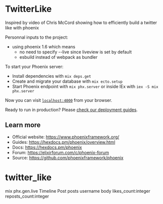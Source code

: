 # TwitterLike


Inspired by video of Chris McCord showing how to efficiently build a twitter like with phoenix

Personnal inputs to the project:
  - using phoenix 1.6 which means
    - no need to specify --live since liveview is set by default
    - esbuild instead of webpack as bundler




To start your Phoenix server:

  * Install dependencies with `mix deps.get`
  * Create and migrate your database with `mix ecto.setup`
  * Start Phoenix endpoint with `mix phx.server` or inside IEx with `iex -S mix phx.server`

Now you can visit [`localhost:4000`](http://localhost:4000) from your browser.

Ready to run in production? Please [check our deployment guides](https://hexdocs.pm/phoenix/deployment.html).

## Learn more

  * Official website: https://www.phoenixframework.org/
  * Guides: https://hexdocs.pm/phoenix/overview.html
  * Docs: https://hexdocs.pm/phoenix
  * Forum: https://elixirforum.com/c/phoenix-forum
  * Source: https://github.com/phoenixframework/phoenix
# twitter_like


mix phx.gen.live Timeline Post posts username body likes_count:integer reposts_count:integer
